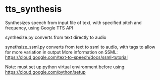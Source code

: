 # tts_synthesis

Synthesizes speech from input file of text, with specified pitch and frequency, using Google TTS API

synthesize.py converts from text directly to audio

synethsize_ssml.py converts from text to ssml to audio, with tags to allow for more variation in output
  More information on SSML: https://cloud.google.com/text-to-speech/docs/ssml-tutorial

Note: must set up python virtual environment before using
https://cloud.google.com/python/setup
